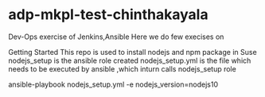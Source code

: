 # adp-mkpl-test-chinthakayala
Dev-Ops exercise of Jenkins,Ansible
Here we do few execises on 

Getting Started
This repo is used to install nodejs and npm package in Suse 
nodejs_setup is the ansible role created 
nodejs_setup.yml is the file which needs to be executed by ansible ,which inturn calls nodejs_setup role

ansible-playbook nodejs_setup.yml -e nodejs_version=nodejs10
